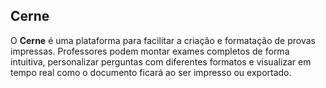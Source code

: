 ## Cerne

O **Cerne** é uma plataforma para facilitar a criação e formatação de provas impressas. Professores podem montar exames completos de forma intuitiva, personalizar perguntas com diferentes formatos e visualizar em tempo real como o documento ficará ao ser impresso ou exportado.
